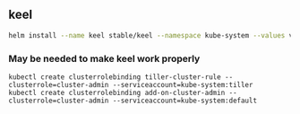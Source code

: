 ## keel

```bash
helm install --name keel stable/keel --namespace kube-system --values values.yaml --set slack.token="$KEEL_SLACK_TOKEN"
```

### May be needed to make keel work properly

```shell
kubectl create clusterrolebinding tiller-cluster-rule --clusterrole=cluster-admin --serviceaccount=kube-system:tiller
kubectl create clusterrolebinding add-on-cluster-admin --clusterrole=cluster-admin --serviceaccount=kube-system:default
```